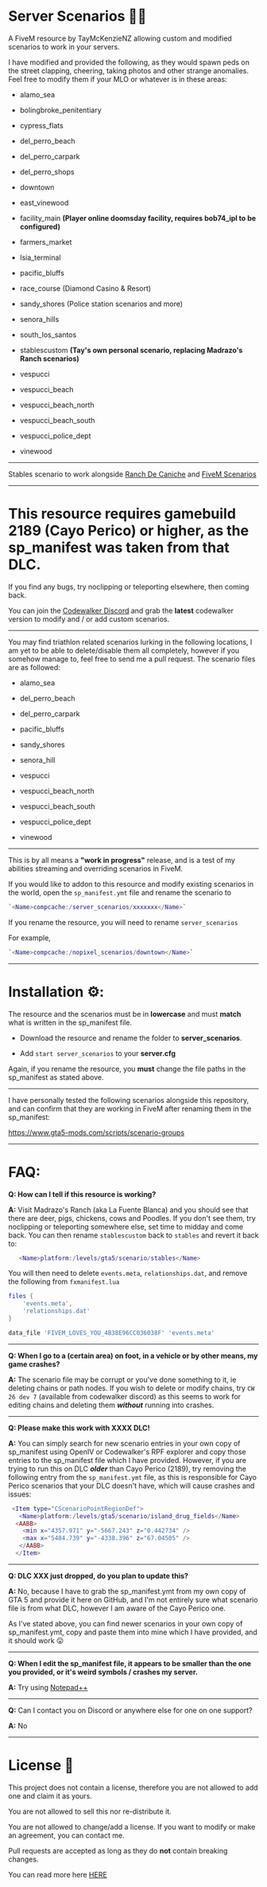 # Server Scenarios 🚶‍♂️

A FiveM resource by TayMcKenzieNZ allowing custom and modified scenarios to work in your servers.

I have modified and provided the following, as they would spawn peds on the street clapping, cheering, taking photos and other strange anomalies. Feel free to modify them if your MLO or whatever is in these areas:

* alamo_sea

* bolingbroke_penitentiary

* cypress_flats

* del_perro_beach

* del_perro_carpark

* del_perro_shops

* downtown

* east_vinewood

* facility_main **(Player online doomsday facility, requires bob74_ipl to be configured)**

* farmers_market

* lsia_terminal

* pacific_bluffs

* race_course (Diamond Casino & Resort)

* sandy_shores (Police station scenarios and more)

* senora_hills

* south_los_santos

* stablescustom **(Tay's own personal scenario, replacing Madrazo's Ranch scenarios)**

* vespucci

* vespucci_beach

* vespucci_beach_north

* vespucci_beach_south

* vespucci_police_dept

* vinewood


----------

Stables scenario to work alongside [Ranch De Caniche](https://github.com/TayMcKenzieNZ/Ranch-De-Caniche) and [FiveM Scenarios](https://github.com/TayMcKenzieNZ/fivem-scenarios)

----------

# This resource requires **gamebuild 2189 (Cayo Perico) or higher**, as the sp_manifest was taken from that DLC.

If you find any bugs, try noclipping or teleporting elsewhere, then coming back.

You can join the [Codewalker Discord](https://discord.gg/MKzzKKxFv8) and grab the **latest** codewalker version to modify and / or add custom scenarios.



----------

You may find triathlon related scenarios lurking in the following locations, I am yet to be able to delete/disable them all completely, however if you somehow manage to, feel free to send me a pull request. The scenario files are as followed:

* alamo_sea

* del_perro_beach

* del_perro_carpark

* pacific_bluffs

* sandy_shores

* senora_hill

* vespucci

* vespucci_beach_north

* vespucci_beach_south

* vespucci_police_dept

* vinewood

----------


This is by all means a **"work in progress"** release, and is a test of my abilities streaming and overriding scenarios in FiveM.

If you would like to addon to this resource and modify existing scenarios in the world, open the `sp_manifest.ymt` file and rename the scenario to

```lua
`<Name>compcache:/server_scenarios/xxxxxxx</Name>`
```

If you rename the resource, you will need to rename `server_scenarios`

For example, 

```lua
`<Name>compcache:/nopixel_scenarios/downtown</Name>`
```

----------

# Installation ⚙️:


The resource and the scenarios must be in **lowercase** and must **match** what is written in the sp_manifest file.

* Download the resource and rename the folder to **server_scenarios**.

* Add `start server_scenarios` to your **server.cfg**

Again, if you rename the resource, you **must** change the file paths in the sp_manifest as stated above.

----------

I have personally tested the following scenarios alongside this repository, and can confirm that they are working in FiveM after renaming them in the sp_manifest:

https://www.gta5-mods.com/scripts/scenario-groups


-----------

# FAQ:

**Q: How can I tell if this resource is working?**

**A:** Visit Madrazo's Ranch (aka La Fuente Blanca) and you should see that there are deer, pigs, chickens, cows and Poodles. If you don't see them, try noclipping or teleporting somewhere else, set time to midday and come back.
You can then rename `stablescustom` back to `stables` and revert it back to:

```lua
   <Name>platform:/levels/gta5/scenario/stables</Name>
```

You will then need to delete `events.meta`, `relationships.dat`, and remove the following from `fxmanifest.lua`

```lua
files {
	'events.meta',
	'relationships.dat'
}

data_file 'FIVEM_LOVES_YOU_4B38E96CC036038F' 'events.meta'
```

---------------------

**Q: When I go to a (certain area) on foot, in a vehicle or by other means, my game crashes?**

**A:** The scenario file may be corrupt or you've done something to it, ie deleting chains or path nodes. 
If you wish to delete or modify chains, try `CW 26 dev 7` (available from codewalker discord) as this seems to work for editing chains and deleting them ***without*** running into crashes.

-----------------

**Q: Please make this work with XXXX DLC!**

**A:** You can simply search for new scenario entries in your own copy of sp_manifest using OpenIV or Codewalker's RPF explorer and copy those entries to the sp_manifest file which I have provided.
However, if you are trying to run this on DLC ***older*** than Cayo Perico (2189), try removing the following entry from the `sp_manifest.ymt` file, as this is responsible for Cayo Perico scenarios that your DLC doesn't have, which will cause crashes and issues:

```lua
 <Item type="CScenarioPointRegionDef">
   <Name>platform:/levels/gta5/scenario/island_drug_fields</Name>
  <AABB>
    <min x="4357.971" y="-5667.243" z="0.442734" />
    <max x="5484.739" y="-4338.396" z="67.04505" />
   </AABB>
  </Item>
```
---------------------

**Q: DLC XXX just dropped, do you plan to update this?**

**A:** No, because I have to grab the sp_manifest.ymt from my own copy of GTA 5 and provide it here on GitHub, and I'm not entirely sure what scenario file is from what DLC, however I am aware of the Cayo Perico one.

As I've stated above, you can find newer scenarios in your own copy of sp_manifest.ymt, copy and paste them into mine which I have provided, and it should work 😛

---------------------

**Q: When I edit the sp_manifest file, it appears to be smaller than the one you provided, or it's weird symbols / crashes my server.**

**A:** Try using [Notepad++](https://notepad-plus-plus.org/downloads/)

---------------------

**Q:** Can I contact you on Discord or anywhere else for one on one support?

**A:** No

---------------------

# License 📝

This project does not contain a license, therefore you are not allowed to add one and claim it as yours.

You are not allowed to sell this nor re-distribute it. 

You are not allowed to change/add a license. If you want to modify or make an agreement, you can contact me. 

Pull requests are accepted as long as they do **not** contain breaking changes. 

You can read more here [HERE](https://opensource.stackexchange.com/questions/1720/what-can-i-assume-if-a-publicly-published-project-has-no-license)
